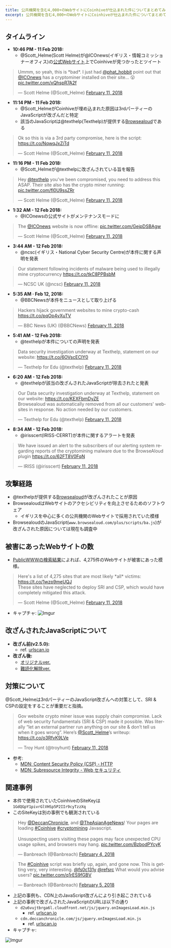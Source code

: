 ```yaml
---
title: 公共機関を含む4,000+のWebサイトにCoinhiveが仕込まれた件についてまとめてみた
excerpt: 公共機関を含む4,000+のWebサイトにCoinhiveが仕込まれた件についてまとめてみた
---
```


## タイムライン

- **10:46 PM - 11 Feb 2018:**
  - @Scott_Helme(Scott Helme)が@ICOnews(イギリス・情報コミッショナーオフィス)の[公式Webサイト](https://www.ico.org.uk/)上でCoinhiveが見つかったとツイート

<blockquote class="twitter-tweet" data-lang="en"><p lang="en" dir="ltr">Ummm, so yeah, this is *bad*. I just had <a href="https://twitter.com/phat_hobbit?ref_src=twsrc%5Etfw">@phat_hobbit</a> point out that <a href="https://twitter.com/ICOnews?ref_src=twsrc%5Etfw">@ICOnews</a> has a cryptominer installed on their site... 😮 <a href="https://t.co/xQhspR7A2f">pic.twitter.com/xQhspR7A2f</a></p>&mdash; Scott Helme (@Scott_Helme) <a href="https://twitter.com/Scott_Helme/status/962684239975272450?ref_src=twsrc%5Etfw">February 11, 2018</a></blockquote>

- **11:14 PM - 11 Feb 2018:**
  - @Scott_HelmeがCoinhiveが埋め込まれた原因は3rdパーティーのJavaScriptが改ざんだと特定
  - 該当のJavaScriptは@texthelp(Texthelp)が提供する[Browsealoud](https://www.texthelp.com/en-gb/products/browsealoud/)である

<blockquote class="twitter-tweet" data-lang="en"><p lang="en" dir="ltr">Ok so this is via a 3rd party compromise, here is the script: <a href="https://t.co/NqwqJxZiTd">https://t.co/NqwqJxZiTd</a></p>&mdash; Scott Helme (@Scott_Helme) <a href="https://twitter.com/Scott_Helme/status/962691297239846914?ref_src=twsrc%5Etfw">February 11, 2018</a></blockquote>

- **11:16 PM - 11 Feb 2018:**
  - @Scott_Helmeが@texthelpに改ざんされている旨を報告

<blockquote class="twitter-tweet" data-conversation="none" data-lang="en"><p lang="en" dir="ltr">Hey <a href="https://twitter.com/texthelp?ref_src=twsrc%5Etfw">@texthelp</a> you&#39;ve been compromised, you need to address this ASAP. Their site also has the crypto miner running: <a href="https://t.co/fl0U9ssZRr">pic.twitter.com/fl0U9ssZRr</a></p>&mdash; Scott Helme (@Scott_Helme) <a href="https://twitter.com/Scott_Helme/status/962691692951474176?ref_src=twsrc%5Etfw">February 11, 2018</a></blockquote>

- **1:32 AM - 12 Feb 2018:**
  -  @ICOnewsの公式サイトがメンテナンスモードに

<blockquote class="twitter-tweet" data-lang="en"><p lang="en" dir="ltr">The <a href="https://twitter.com/ICOnews?ref_src=twsrc%5Etfw">@ICOnews</a> website is now offline: <a href="https://t.co/GejpDSBAgw">pic.twitter.com/GejpDSBAgw</a></p>&mdash; Scott Helme (@Scott_Helme) <a href="https://twitter.com/Scott_Helme/status/962726044338917376?ref_src=twsrc%5Etfw">February 11, 2018</a></blockquote>

- **3:44 AM - 12 Feb 2018:**
  - @ncsc(イギリス・National Cyber Security Centre)が本件に関する声明を発表

<blockquote class="twitter-tweet" data-lang="en"><p lang="en" dir="ltr">Our statement following incidents of malware being used to illegally mine cryptocurrency <a href="https://t.co/tkC8PPBsbM">https://t.co/tkC8PPBsbM</a></p>&mdash; NCSC UK (@ncsc) <a href="https://twitter.com/ncsc/status/962759217500381186?ref_src=twsrc%5Etfw">February 11, 2018</a></blockquote>

- **5:35 AM · Feb 12, 2018:**
  - @BBCNewsが本件をニュースとして取り上げる

<blockquote class="twitter-tweet"><p lang="en" dir="ltr">Hackers hijack government websites to mine crypto-cash <a href="https://t.co/pqOp4vXuTV">https://t.co/pqOp4vXuTV</a></p>&mdash; BBC News (UK) (@BBCNews) <a href="https://twitter.com/BBCNews/status/962787146192031748?ref_src=twsrc%5Etfw">February 11, 2018</a></blockquote>

- **5:41 AM - 12 Feb 2018:**
  - @texthelpが本件についての声明を発表

<blockquote class="twitter-tweet" data-lang="en"><p lang="en" dir="ltr">Data security investigation underway at Texthelp, statement on our website: <a href="https://t.co/6OVscEClY0">https://t.co/6OVscEClY0</a></p>&mdash; Texthelp for Edu (@texthelp) <a href="https://twitter.com/texthelp/status/962788604849377281?ref_src=twsrc%5Etfw">February 11, 2018</a></blockquote>

- **6:20 AM - 12 Feb 2018:**
  - @texthelpが該当の改ざんされたJavaScriptが除去されたと発表

<blockquote class="twitter-tweet" data-lang="en"><p lang="en" dir="ltr">Our Data security investigation underway at Texthelp, statement on our website: <a href="https://t.co/KEXFbmDyZE">https://t.co/KEXFbmDyZE</a><br>Browsealoud was automatically removed from all our customers&#39; websites in response.  No action needed by our customers.</p>&mdash; Texthelp for Edu (@texthelp) <a href="https://twitter.com/texthelp/status/962798423941484547?ref_src=twsrc%5Etfw">February 11, 2018</a></blockquote>

- **8:34 AM - 12 Feb 2018:**
  - @irisscert(IRISS-CERRT)が本件に関するアラートを発表

<blockquote class="twitter-tweet" data-lang="en"><p lang="en" dir="ltr">We have issued an alert to the subscribers of our alerting system regarding reports of the cryptomining malware due to the BrowseAloud plugin <a href="https://t.co/62FT8V0FqN">https://t.co/62FT8V0FqN</a></p>&mdash; IRISS (@irisscert) <a href="https://twitter.com/irisscert/status/962832337158451201?ref_src=twsrc%5Etfw">February 11, 2018</a></blockquote>

## 攻撃経路

- @texthelpが提供する[Browsealoud](https://www.texthelp.com/en-gb/products/browsealoud/getstartedwithbrowsealoud/)が改ざんされたことが原因
- BrowsealoudはWebサイトのアクセシビリティを向上させるためのソフトウェア
  - イギリスを中心に多くの公共機関のWebサイトで採用されていた模様
- BrowsealoudのJavaScript(`www.browsealoud.com/plus/scripts/ba.js`)が改ざんされた原因については現在も調査中

## 被害にあったWebサイトの数

- [PublicWWWの検索結果](https://publicwww.com/websites/browsealoud.com%2Fplus%2Fscripts%2Fba.js/)によれば、4,275件のWebサイトが被害にあった模様。

<blockquote class="twitter-tweet" data-lang="en"><p lang="en" dir="ltr">Here&#39;s a list of 4,275 sites that are most likely *all* victims: <a href="https://t.co/1wzp9meUQJ">https://t.co/1wzp9meUQJ</a><br>These sites have neglected to deploy SRI and CSP, which would have completely mitigated this attack.</p>&mdash; Scott Helme (@Scott_Helme) <a href="https://twitter.com/Scott_Helme/status/962696534453256194?ref_src=twsrc%5Etfw">February 11, 2018</a></blockquote>

- キャプチャ:
![Imgur](https://i.imgur.com/Sm5XiNJ.jpg)

## 改ざんされたJavaScriptについて

- **改ざん前(v2.5.0):**
  - ref. [urlscan.io](https://urlscan.io/responses/38527c93e446580d52617083d72ebea68b5b5f417ee3a2e9b02919d603a1e8ac/)
- **改ざん後:**
  - [オリジナルver.](https://pastebin.com/x772SUQU)
  - [難読化解除ver.](https://pastebin.com/57vPLKAH)

## 対策について

@Scott_Helmeは3rdパーティーのJavaScript改ざんへの対策として、SRI & CSPの設定をすることが重要だと指摘。

<blockquote class="twitter-tweet" data-lang="en"><p lang="en" dir="ltr">Gov website crypto miner issue was supply chain compromise. Lack of web security fundamentals (SRI &amp; CSP) made it possible. Was literally “let an external partner run anything on our site &amp; don’t tell us when it goes wrong”. Here’s <a href="https://twitter.com/Scott_Helme?ref_src=twsrc%5Etfw">@Scott_Helme</a>’s writeup: <a href="https://t.co/o3RfvK9LVe">https://t.co/o3RfvK9LVe</a></p>&mdash; Troy Hunt (@troyhunt) <a href="https://twitter.com/troyhunt/status/962792149946327040?ref_src=twsrc%5Etfw">February 11, 2018</a></blockquote>

- 参考:
  - [MDN: Content Security Policy (CSP) - HTTP](https://developer.mozilla.org/ja/docs/Web/HTTP/CSP)
  - [MDN: Subresource Integrity - Web セキュリティ](https://developer.mozilla.org/ja/docs/Web/Security/Subresource_Integrity)

## 関連事例

- 本件で使用されていたCoinhiveのSiteKeyは`1GdQGpY1pivrGlVHSp5P2IIr9cyTzzXq`
- このSiteKeyは別の事例でも観測されている

<blockquote class="twitter-tweet" data-lang="en"><p lang="en" dir="ltr">Hey <a href="https://twitter.com/DeccanChronicle?ref_src=twsrc%5Etfw">@DeccanChronicle</a>, and <a href="https://twitter.com/TheAsianAgeNews?ref_src=twsrc%5Etfw">@TheAsianAgeNews</a>! Your pages are loading <a href="https://twitter.com/hashtag/Coinhive?src=hash&amp;ref_src=twsrc%5Etfw">#Coinhive</a> <a href="https://twitter.com/hashtag/cryptomining?src=hash&amp;ref_src=twsrc%5Etfw">#cryptomining</a> Javascript. <br><br>Unsuspecting users visiting these pages may face unexpected CPU usage spikes, and browsers may hang. <a href="https://t.co/BzbodPYcyK">pic.twitter.com/BzbodPYcyK</a></p>&mdash; Banbreach (@Banbreach) <a href="https://twitter.com/Banbreach/status/960199133016612865?ref_src=twsrc%5Etfw">February 4, 2018</a></blockquote>

<blockquote class="twitter-tweet" data-lang="en"><p lang="en" dir="ltr">The <a href="https://twitter.com/hashtag/Coinhive?src=hash&amp;ref_src=twsrc%5Etfw">#Coinhive</a> script was briefly up, again, and gone now. This is getting very, very interesting.  <a href="https://twitter.com/fs0c131y?ref_src=twsrc%5Etfw">@fs0c131y</a> <a href="https://twitter.com/refsrc?ref_src=twsrc%5Etfw">@refsrc</a> What would you advise users? <a href="https://t.co/q1rES9fGBV">pic.twitter.com/q1rES9fGBV</a></p>&mdash; Banbreach (@Banbreach) <a href="https://twitter.com/Banbreach/status/960470919763423234?ref_src=twsrc%5Etfw">February 5, 2018</a></blockquote>

- 上記の事例も、CDN上のJavaScript改ざんにより引き起こされている
- 上記の事例で改ざんされたJavaScriptのURLは以下の通り
  - `d2u6vujtbrga6l.cloudfront.net/js/jquery.onImagesLoad.min.js`
    - ref. [urlscan.io](https://urlscan.io/responses/da70a208644e7bbdf8f45a4144b47360e143ecef222d899739d30f60cde49a9a/)
  - `cdn.deccanchronicle.com/js/jquery.onImagesLoad.min.js`
    - ref. [urlscan.io](https://urlscan.io/responses/da70a208644e7bbdf8f45a4144b47360e143ecef222d899739d30f60cde49a9a/)
- キャプチャ:

![Imgur](https://i.imgur.com/gavwTLx.png)

<script async src="https://platform.twitter.com/widgets.js" charset="utf-8"></script>
